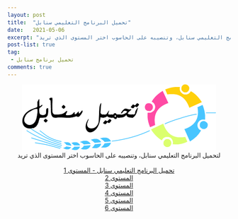 ```yaml
---
layout: post
title:  "تحميل البرنامج التعليمي سنابل"
date:   2021-05-06
excerpt: "لتحميل البرنامج التعليمي سنابل، وتنصيبه على الحاسوب اختر المستوى الذي تريد"
post-list: true
tag:
 - تحميل برنامج سنابل
comments: true
---
```

<center>
	<img src="/assets/img/download-sanabil-transparent.png" alt="Tableau de lecture syllabique" >
<br>	
	لتحميل البرنامج التعليمي سنابل، وتنصيبه على الحاسوب اختر المستوى الذي تريد
<br><br>
<div markdown="0"><a href="https://drive.google.com/u/0/uc?id=1CQ30aLz3QeiJO9qY0PXWv58rE0iqEeqM&export=download" class="btn btn-primary">تحميل البرنامج التعليمي سنابل - المستوى 1</a></div>
<div markdown="0"><a href="https://drive.google.com/u/0/uc?id=1ZNG8RjQc_SKMLTiBEeSmG2L1RGalHuCO&export=download" class="btn btn-danger">المستوى 2</a></div>
<div markdown="0"><a href="https://drive.google.com/u/0/uc?id=1cU5U-Vjr3YsaA3Oxp59bItnT31Y7tu31&export=download" class="btn btn-warning">المستوى 3</a></div>
<div markdown="0"><a href="https://drive.google.com/u/0/uc?id=17X7WOhzYvsQQrfIbvM8CNz76Vxxxu6de&export=download" class="btn btn-info">المستوى 4</a></div>
<div markdown="0"><a href="https://drive.google.com/u/0/uc?id=1zSJ01ADwKgCQD9VGl87dsmbToKvAaXQ5&export=download" class="btn btn-success">المستوى 5</a></div>
<div markdown="0"><a href="https://drive.google.com/u/0/uc?id=1YDCXgy6ZhH66cHD5oGZ2ecNmxZJt78h-&export=download" class="btn btn-surprise">المستوى 6</a></div>

</center>
     

